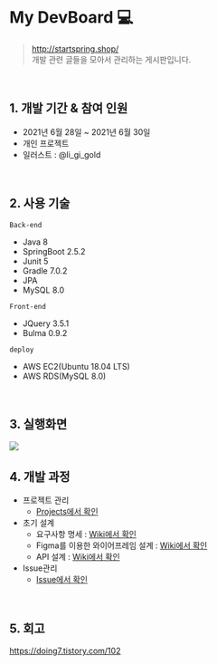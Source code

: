 # My DevBoard :computer:
> http://startspring.shop/   
> 개발 관련 글들을 모아서 관리하는 게시판입니다.

<br>

## 1. 개발 기간 & 참여 인원
- 2021년 6월 28일 ~ 2021년 6월 30일
- 개인 프로젝트
- 일러스트 : @li_gi_gold

<br>

## 2. 사용 기술

`Back-end`
- Java 8
- SpringBoot 2.5.2
- Junit 5
- Gradle 7.0.2
- JPA
- MySQL 8.0

`Front-end`
- JQuery 3.5.1
- Bulma 0.9.2

`deploy`
- AWS EC2(Ubuntu 18.04 LTS)
- AWS RDS(MySQL 8.0)

<br>

## 3. 실행화면

<img src="https://user-images.githubusercontent.com/70243735/123973665-edd0d300-d9f6-11eb-9619-cfc43ac8d2fc.gif">

<br>

## 4. 개발 과정
- 프로젝트 관리
	+ [Projects에서 확인](https://github.com/mangdo/myDevBoard/projects/2)
- 초기 설계
	+ 요구사항 명세 : [Wiki에서 확인](https://github.com/mangdo/myDevBoard/wiki/%EC%9A%94%EA%B5%AC%EC%82%AC%ED%95%AD-%EB%AA%85%EC%84%B8%F0%9F%94%A8)
	+ Figma를 이용한 와이어프레임 설계 : [Wiki에서 확인](https://github.com/mangdo/myDevBoard/wiki/%EC%99%80%EC%9D%B4%EC%96%B4%ED%94%84%EB%A0%88%EC%9E%84-%EC%84%A4%EA%B3%84-%F0%9F%94%A8)
	+ API 설계 : [Wiki에서 확인](https://github.com/mangdo/myDevBoard/wiki/API-%EC%84%A4%EA%B3%84-%F0%9F%94%A8)
- Issue관리
	+ [Issue에서 확인](https://github.com/mangdo/myDevBoard/issues?q=is%3Aissue+is%3Aclosed)

<br>

## 5. 회고

https://doing7.tistory.com/102
